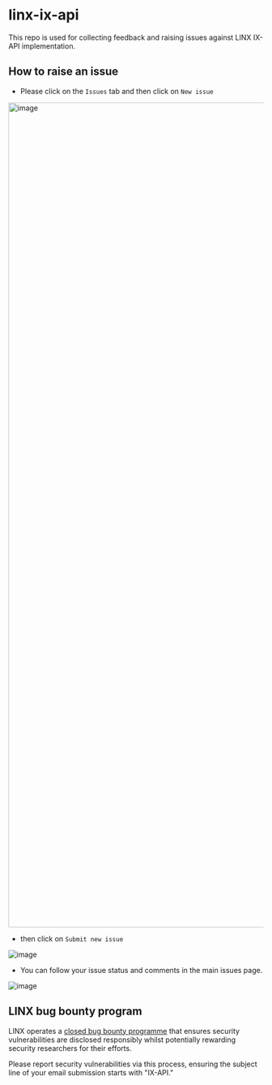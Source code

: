 # linx-ix-api

This repo is used for collecting feedback and raising issues against LINX IX-API implementation.


## How to raise an issue

* Please click on the ```Issues``` tab and then click on ```New issue``` 

<img width="1626" alt="image" src="https://user-images.githubusercontent.com/36159638/168046723-8e84e494-2bb7-438d-b859-f0174e52b697.png">


* then click on ```Submit new issue``` 

![image](https://user-images.githubusercontent.com/36159638/168048175-90cf9b71-947c-4ccf-b231-6acb6bb79ef6.png)


* You can follow your issue status and comments in the main issues page.

![image](https://user-images.githubusercontent.com/36159638/168049394-1e260da1-9be7-415b-82d0-0c6ea5754007.png)

## LINX bug bounty program

LINX operates a [closed bug bounty programme](https://www.linx.net/about/policies/vulnerability-disclosure-policy/) that ensures security vulnerabilities are disclosed responsibly whilst potentially rewarding security researchers for their efforts.

Please report security vulnerabilities via this process, ensuring the subject line of your email submission starts with "IX-API."
